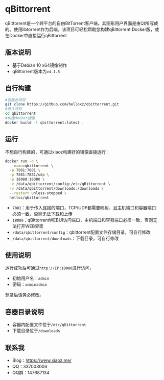 # qBittorrent
qBittorrent是一个跨平台的自由BitTorrent客户端，其图形用户界面是由Qt所写成的。使用libtorrent作为后端。该项目可轻松帮助您构建qBittorrent Docker版，或在Docker中直接运行qBittorrent

## 版本说明

* 基于Debian 10 x64镜像制作
* qBittorrent版本为`v4.1.5`

## 自行构建

```bash
#克隆此项目
git clone https://github.com/helloxz/qbittorrent.git
#进入项目
cd qbittorrent
#构建docker镜像
docker build -t qbittorrent:latest .
```



## 运行

不想自行构建的，可通过xiaoz构建好的镜像直接运行：

```bash
docker run -d \
  --name=qbittorrent \
  -p 7881:7881 \
  -p 7881:7881/udp \
  -p 18080:18080 \
  -v /data/qbittorrent/config:/etc/qBittorrent \
  -v /data/qbittorrent/downloads:/downloads \
  --restart unless-stopped \
  helloz/qbittorrent
```

* `7881`：用于传入连接的端口，TCP/UDP都需要映射，且主机端口和容器端口必须一致，否则无法下载和上传
* `18080`：qBittorrentWEBUI访问端口，主机端口和容器端口必须一致，否则无法打开WEB界面
* `/data/qbittorrent/config`：qbittorrent配置文件存储目录，可自行修改
* `/data/qbittorrent/downloads`：下载目录，可自行修改



## 使用说明

运行成功后可通过`http://IP:18080`进行访问，

* 初始用户名：`admin`
* 密码：`adminadmin`

登录后请务必修改。



## 容器目录说明

* 容器内配置文件位于`/etc/qBittorrent`
* 下载目录位于`/downloads`



## 联系我

* Blog：https://www.xiaoz.me/
* QQ：337003006
* QQ群：147687134

